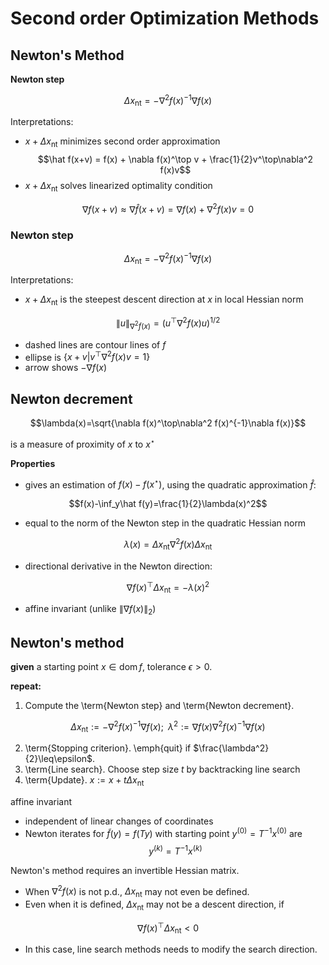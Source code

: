 # Second order Optimization Methods

## Newton's Method
**Newton step**

$$\Delta x_{\operatorname{nt}} = -\nabla^2 f(x)^{-1}\nabla f(x)$$

Interpretations:
- $x + \Delta x_{\operatorname{nt}}$ minimizes second order approximation
	$$\hat f(x+v) = f(x) + \nabla f(x)^\top v + \frac{1}{2}v^\top\nabla^2 f(x)v$$
- $x + \Delta x_{\operatorname{nt}}$ solves linearized optimality condition

$$\nabla f(x+v) \approx \nabla \hat f(x+v) = \nabla f(x) + \nabla^2 f(x)v = 0$$

<!-- \includegraphics[width=1.0\textwidth]{figures/15_optimiztion/newton_second_order_min.PNG} -->
<!-- \includegraphics[width=1.0\textwidth]{figures/15_optimiztion/newton_linear_optimality_conditions.PNG} -->

### Newton step

$$\Delta x_{\operatorname{nt}} = -\nabla^2 f(x)^{-1}\nabla f(x)$$

Interpretations:
- $x + \Delta x_{\operatorname{nt}}$ is the steepest descent direction at $x$ in local Hessian norm

$$\|u\|_{\nabla^2 f(x)} = \left(u^\top\nabla^2f(x)u\right)^{1/2}$$

<!-- \includegraphics[width=0.7\textwidth]{figures/15_optimiztion/newton_Hessian_norm.PNG} -->

- dashed lines are contour lines of $f$
- ellipse is $\{x+v | v^\top\nabla^2f(x)v=1\}$
- arrow shows $-\nabla f(x)$

## Newton decrement

$$\lambda(x)=\sqrt{\nabla f(x)^\top\nabla^2 f(x)^{-1}\nabla f(x)}$$

is a measure of proximity of $x$ to $x^\star$

**Properties**
- gives an estimation of $f(x)-f(x^\star)$, using the quadratic approximation $\hat f$:

$$f(x)-\inf_y\hat f(y)=\frac{1}{2}\lambda(x)^2$$

- equal to the norm of the Newton step in the quadratic Hessian norm

$$\lambda(x)=\Delta x_{\operatorname{nt}}\nabla^2 f(x)\Delta x_{\operatorname{nt}}$$

- directional derivative in the Newton direction:

$$\nabla f(x)^\top\Delta x_{\operatorname{nt}}=-\lambda(x)^2$$

- affine invariant (unlike $\|\nabla f(x)\|_2$)

## Newton's method

**given** a starting point $x\in \operatorname{dom}f$, tolerance $\epsilon>0$.

**repeat:**
1. Compute the \term{Newton step} and  \term{Newton decrement}.

$$\Delta x_{\operatorname{nt}}:=-\nabla^2 f(x)^{-1}\nabla f(x); \;\;\lambda^2:=\nabla f(x)\nabla^2 f(x)^{-1}\nabla f(x)$$

2. \term{Stopping criterion}. \emph{quit} if $\frac{\lambda^2}{2}\leq\epsilon$.
3. \term{Line search}. Choose step size $t$ by backtracking line search
4. \term{Update}. $x:=x+t\Delta x_{\operatorname{nt}}$

affine invariant
- independent of linear changes of coordinates
- Newton iterates for $\tilde f(y)=f(Ty)$ with starting point $y^{(0)}=T^{-1}x^{(0)}$ are 
	$$y^{(k)}=T^{-1}x^{(k)}$$

Newton's method requires an invertible Hessian matrix.
- When $\nabla^2 f(x)$ is not p.d., $\Delta x_{\operatorname{nt}}$ may not even be defined.
- Even when it is defined, $\Delta x_{\operatorname{nt}}$ may not be a descent direction, if

$$\nabla f(x)^\top\Delta x_{\operatorname{nt}}<0$$

- In this case, line search methods needs to modify the search direction.